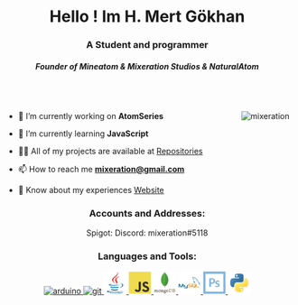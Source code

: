 <h1 align="center">Hello ! Im H. Mert Gökhan</h1>
<h3 align="center">A Student and programmer</h3>
<h5 align="center">Founder of Mineatom & Mixeration Studios & NaturalAtom</h5>

<br></br>

<p><img align="right" src="https://github-readme-stats.vercel.app/api?username=mixeration&show_icons=true&locale=en" alt="mixeration" /></p>

- 🔭 I’m currently working on **AtomSeries**

- 🌱 I’m currently learning **JavaScript** 

- 👨‍💻 All of my projects are available at [Repositories](https://github.com/mixeration?tab=repositories)

- 📫 How to reach me **mixeration@gmail.com**

- 📄 Know about my experiences [Website](https://mixeration.github.io)



<h3 align="center">Accounts and Addresses:</h3>
<p align="center"> Spigot: <a href="https://www.spigotmc.org/resources/authors/mixer-dll.1370946/"> </a> Discord: mixeration#5118</p> 

<h3 align="center">Languages and Tools:</h3>
<p align="center"> <a href="https://www.arduino.cc/" target="_blank" rel="noreferrer"> <img src="https://cdn.worldvectorlogo.com/logos/arduino-1.svg" alt="arduino" width="40" height="40"/> </a> <a href="https://git-scm.com/" target="_blank" rel="noreferrer"> <img src="https://www.vectorlogo.zone/logos/git-scm/git-scm-icon.svg" alt="git" width="40" height="40"/> </a> <a href="https://www.java.com" target="_blank" rel="noreferrer"> <img src="https://raw.githubusercontent.com/devicons/devicon/master/icons/java/java-original.svg" alt="java" width="40" height="40"/> </a> <a href="https://developer.mozilla.org/en-US/docs/Web/JavaScript" target="_blank" rel="noreferrer"> <img src="https://raw.githubusercontent.com/devicons/devicon/master/icons/javascript/javascript-original.svg" alt="javascript" width="40" height="40"/> </a> <a href="https://www.mongodb.com/" target="_blank" rel="noreferrer"> <img src="https://raw.githubusercontent.com/devicons/devicon/master/icons/mongodb/mongodb-original-wordmark.svg" alt="mongodb" width="40" height="40"/> </a> <a href="https://www.mysql.com/" target="_blank" rel="noreferrer"> <img src="https://raw.githubusercontent.com/devicons/devicon/master/icons/mysql/mysql-original-wordmark.svg" alt="mysql" width="40" height="40"/> </a> </a> <a href="https://www.photoshop.com/en" target="_blank" rel="noreferrer"> <img src="https://raw.githubusercontent.com/devicons/devicon/master/icons/photoshop/photoshop-line.svg" alt="photoshop" width="40" height="40"/> </a> <a href="https://www.python.org" target="_blank" rel="noreferrer"> <img src="https://raw.githubusercontent.com/devicons/devicon/master/icons/python/python-original.svg" alt="python" width="40" height="40"/> </a></p>
